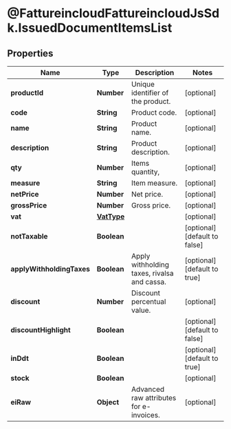 # @FattureincloudFattureincloudJsSdk.IssuedDocumentItemsList

## Properties

Name | Type | Description | Notes
------------ | ------------- | ------------- | -------------
**productId** | **Number** | Unique identifier of the product. | [optional] 
**code** | **String** | Product code. | [optional] 
**name** | **String** | Product name. | [optional] 
**description** | **String** | Product description. | [optional] 
**qty** | **Number** | Items quantity, | [optional] 
**measure** | **String** | Item measure. | [optional] 
**netPrice** | **Number** | Net price. | [optional] 
**grossPrice** | **Number** | Gross price. | [optional] 
**vat** | [**VatType**](VatType.md) |  | [optional] 
**notTaxable** | **Boolean** |  | [optional] [default to false]
**applyWithholdingTaxes** | **Boolean** | Apply withholding taxes, rivalsa and cassa. | [optional] [default to true]
**discount** | **Number** | Discount percentual value. | [optional] 
**discountHighlight** | **Boolean** |  | [optional] [default to false]
**inDdt** | **Boolean** |  | [optional] [default to true]
**stock** | **Boolean** |  | [optional] 
**eiRaw** | **Object** | Advanced raw attributes for e-invoices. | [optional] 


